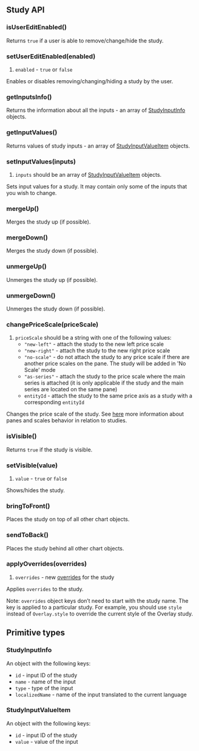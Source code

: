 ## Study API

### isUserEditEnabled()

Returns `true` if a user is able to remove/change/hide the study.

### setUserEditEnabled(enabled)

1. `enabled` - `true` or `false`

Enables or disables removing/changing/hiding a study by the user.

### getInputsInfo()

Returns the information about all the inputs - an array of [StudyInputInfo](https://github.com/Abolfazl2647/Charts/blob/main/#studyinputinfo) objects.

### getInputValues()

Returns values of study inputs - an array of [StudyInputValueItem](https://github.com/Abolfazl2647/Charts/blob/main/#studyinputvalueitem) objects.

### setInputValues(inputs)

1. `inputs` should be an array of [StudyInputValueItem](https://github.com/Abolfazl2647/Charts/blob/main/#studyinputvalueitem) objects.

Sets input values for a study. It may contain only some of the inputs that you wish to change.

### mergeUp()

Merges the study up (if possible).

### mergeDown()

Merges the study down (if possible).

### unmergeUp()

Unmerges the study up (if possible).

### unmergeDown()

Unmerges the study down (if possible).

### changePriceScale(priceScale)

1. `priceScale` should be a string with one of the following values:
   - `"new-left"` - attach the study to the new left price scale
   - `"new-right"` - attach the study to the new right price scale
   - `"no-scale"` - do not attach the study to any price scale if there are another price scales on the pane. The study will be added in 'No Scale' mode
   - `"as-series"` - attach the study to the price scale where the main series is attached (it is only applicable if the study and the main series are located on the same pane)
   - `entityId` - attach the study to the same price axis as a study with a corresponding `entityId`

Changes the price scale of the study. See [here](https://github.com/Abolfazl2647/Charts/blob/main/Panes-And-Scales-Behavior) more information about panes and scales behavior in relation to studies.

### isVisible()

Returns `true` if the study is visible.

### setVisible(value)

1. `value` - `true` or `false`

Shows/hides the study.

### bringToFront()

Places the study on top of all other chart objects.

### sendToBack()

Places the study behind all other chart objects.

### applyOverrides(overrides)

1. `overrides` - new [overrides](https://github.com/Abolfazl2647/Charts/blob/main/Studies-Overrides) for the study

Applies `overrides` to the study.

Note: `overrides` object keys don’t need to start with the study name. The key is applied to a particular study.
For example, you should use `style` instead of `Overlay.style` to override the current style of the Overlay study.

## Primitive types

### StudyInputInfo

An object with the following keys:

- `id` - input ID of the study
- `name` - name of the input
- `type` - type of the input
- `localizedName` - name of the input translated to the current language

### StudyInputValueItem

An object with the following keys:

- `id` - input ID of the study
- `value` - value of the input
